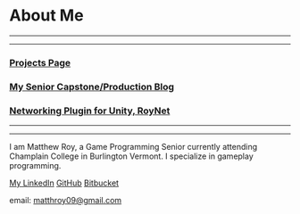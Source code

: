 # About Me

---
---

### [Projects Page](https://matthewroy01.github.io)

### [My Senior Capstone/Production Blog](https://matthewroy01.github.io/capstoneblog)

### [Networking Plugin for Unity, RoyNet](https://matthewroy01.github.io/roynetblog)

---
---

I am Matthew Roy, a Game Programming Senior currently attending Champlain College in Burlington Vermont. I specialize in gameplay programming.

[My LinkedIn](https://www.linkedin.com/in/matthew-roy-4ba050154/)
[GitHub](https://github.com/matthewroy01)
[Bitbucket](https://bitbucket.org/MatthewRoy01/)

email: matthroy09@gmail.com
